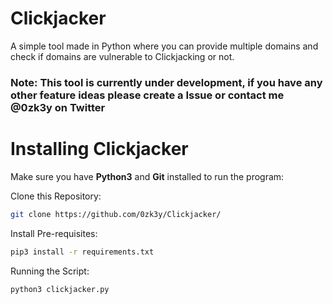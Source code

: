 # Clickjacker

A simple tool made in Python where you can provide multiple domains and check if domains are vulnerable to Clickjacking or not.

### Note: This tool is currently under development, if you have any other feature ideas please create a Issue or contact me **@0zk3y** on Twitter

# Installing Clickjacker

Make sure you have **Python3** and **Git** installed to run the program:

Clone this Repository:

```sh
git clone https://github.com/0zk3y/Clickjacker/
```

Install Pre-requisites: 

```sh
pip3 install -r requirements.txt
```

Running the Script:

```sh
python3 clickjacker.py
```
